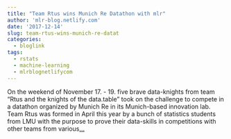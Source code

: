 ```yaml
---
title: "Team Rtus wins Munich Re Datathon with mlr"
author: 'mlr-blog.netlify.com'
date: '2017-12-14'
slug: team-rtus-wins-munich-re-datat
categories:
  - bloglink
tags:
  - rstats
  - machine-learning
  - mlrblognetlifycom
---
```


On the weekend of November 17. - 19. five brave data-knights from team “Rtus and the knights of the data.table” took on the challenge to compete in a datathon organized by Munich Re in its Munich-based innovation lab. Team Rtus was formed in April this year by a bunch of statistics students from LMU with the purpose to prove their data-skills in competitions with other teams from various[... <i class="fas fa-external-link-alt"></i>](https://mlr-blog.netlify.com/post/2017-12-14-team-rtus-wins-munichre-datathon/)

